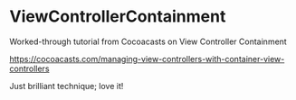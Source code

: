 # ViewControllerContainment
Worked-through tutorial from Cocoacasts on View Controller Containment

https://cocoacasts.com/managing-view-controllers-with-container-view-controllers
   
Just brilliant technique; love it!

